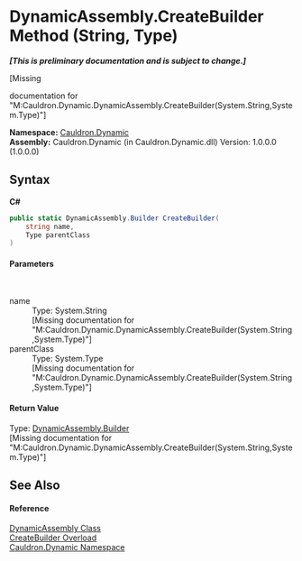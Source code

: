 # DynamicAssembly.CreateBuilder Method (String, Type)
 _**\[This is preliminary documentation and is subject to change.\]**_

\[Missing <summary> documentation for "M:Cauldron.Dynamic.DynamicAssembly.CreateBuilder(System.String,System.Type)"\]

**Namespace:**&nbsp;<a href="N_Cauldron_Dynamic">Cauldron.Dynamic</a><br />**Assembly:**&nbsp;Cauldron.Dynamic (in Cauldron.Dynamic.dll) Version: 1.0.0.0 (1.0.0.0)

## Syntax

**C#**<br />
``` C#
public static DynamicAssembly.Builder CreateBuilder(
	string name,
	Type parentClass
)
```


#### Parameters
&nbsp;<dl><dt>name</dt><dd>Type: System.String<br />\[Missing <param name="name"/> documentation for "M:Cauldron.Dynamic.DynamicAssembly.CreateBuilder(System.String,System.Type)"\]</dd><dt>parentClass</dt><dd>Type: System.Type<br />\[Missing <param name="parentClass"/> documentation for "M:Cauldron.Dynamic.DynamicAssembly.CreateBuilder(System.String,System.Type)"\]</dd></dl>

#### Return Value
Type: <a href="T_Cauldron_Dynamic_DynamicAssembly_Builder">DynamicAssembly.Builder</a><br />\[Missing <returns> documentation for "M:Cauldron.Dynamic.DynamicAssembly.CreateBuilder(System.String,System.Type)"\]

## See Also


#### Reference
<a href="T_Cauldron_Dynamic_DynamicAssembly">DynamicAssembly Class</a><br /><a href="Overload_Cauldron_Dynamic_DynamicAssembly_CreateBuilder">CreateBuilder Overload</a><br /><a href="N_Cauldron_Dynamic">Cauldron.Dynamic Namespace</a><br />